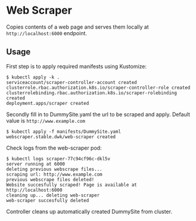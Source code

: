 # Web Scraper

Copies contents of a web page and serves them locally at `http://localhost:6000` endpoint.

## Usage

First step is to apply required manifests using Kustomize:

```console
$ kubectl apply -k .
serviceaccount/scraper-controller-account created
clusterrole.rbac.authorization.k8s.io/scraper-controller-role created
clusterrolebinding.rbac.authorization.k8s.io/scraper-rolebinding created
deployment.apps/scraper created
```

Secondly fill in to DummySite.yaml the url to be scraped and apply. Default value is `http://www.example.com`

```console
$ kubectl apply -f manifests/DummySite.yaml
webscraper.stable.dwk/web-scraper created
```

Check logs from the web-scraper pod:

```console
$ kubectl logs scraper-77c94cf96c-dkl5v
server running at 6000
deleting previous webscrape files...
scraping url: http://www.example.com
previous webscrape files deleted!
Website succesfully scraped! Page is available at http://localhost:6000
cleaning up... deleting web-scraper
web-scraper succesfully deleted
```

Controller cleans up automatically created DummySite from cluster.
